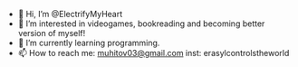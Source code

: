 - 👋 Hi, I’m @ElectrifyMyHeart
- 👀 I’m interested in videogames, bookreading and becoming better version of myself!
- 🌱 I’m currently learning programming.
- 📫 How to reach me: muhitov03@gmail.com
                 inst: erasylcontrolstheworld
<!---
ElectrifyMyHeart/ElectrifyMyHeart is a ✨ special ✨ repository because its `README.md` (this file) appears on your GitHub profile.
You can click the Preview link to take a look at your changes.
--->
